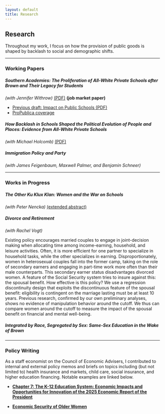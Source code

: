 ```yaml
---
layout: default
title: Research
---
```


## Research

Throughout my work, I focus on how the provision of public goods is shaped by backlash to social and demographic shifts. 

---

### Working Papers

##### Southern Academies: The Proliferation of All-White Private Schools after *Brown* and Their Legacy for Students
*(with Jennifer Withrow)* [(PDF)](https://www.dropbox.com/scl/fi/fyugfn6en6y324vbhb6gr/dgw_jm_draft.pdf?rlkey=1i2p0dycy9ch9qfj13p0aw1lb&dl=0) **(job market paper)**
- [Previous draft: Impact on Public Schools (PDF)](assets/files/williamson_segac.pdf)  
- [ProPublica coverage](https://www.propublica.org/article/alabama-researchers-segregation-academies-school-vouchers)

##### How Backlash in Schools Shaped the Political Evolution of People and Places: Evidence from All-White Private Schools 
*(with Michael Holcomb)* [(PDF)](assets/files/williamson_segac_attitudes.pdf)

##### Immigration Policy and Party  
*(with James Feigenbaum, Maxwell Palmer, and Benjamin Schneer)*  

---

### Works in Progress

##### The Other Ku Klux Klan: Women and the War on Schools
*(with Peter Nencka)*  [(extended abstract)](assets/files/WKKK.pdf)

##### Divorce and Retirement 
*(with Rachel Vogt)*

  <p>
  Existing policy encourages married couples to engage in joint-decision making when allocating time among income-earning, household, and leisure activities. Often, it is more eﬃcient for one partner to specialize in household tasks, while the other specializes in earning. Disproportionately, women in heterosexual couples fall into the former camp, taking on the role of secondary earners and engaging in part-time work more often than their male counterparts. 
  This secondary earner status disadvantages divorced women. A feature of the Social Security system tries to insure against this: the spousal benefit. How effective is this policy? We use a regression discontinuity design that exploits the discontinuous feature of the spousal benefit: eligibility is contingent on the marriage lasting must be at least 10 years. Previous research, confirmed by our own preliminary analyses, shows no evidence of manipulation behavior around the cutoff. We thus can compare women around the cutoff to measure the impact of the spousal benefit on financial and mental well-being.
  </p>


##### Integrated by Race, Segregated by Sex: Same-Sex Education in the Wake of Brown

---

### Policy Writing

As a staff economist on the Council of Economic Advisers, I contributed to internal and external policy memos and briefs on topics including (but not limited to) health insurance and markets, child care, social insurance, and higher education financing. Notable examples are linked below.

- [**Chapter 7: The K-12 Education System: Economic Impacts and Opportunities for Innovation of the 2025 Economic Report of the President**](https://bidenwhitehouse.archives.gov/wp-content/uploads/2025/01/ERP-2025.pdf)

- [**Economic Security of Older Women**](https://bidenwhitehouse.archives.gov/cea/written-materials/2024/09/20/economic-security-of-older-women/)
